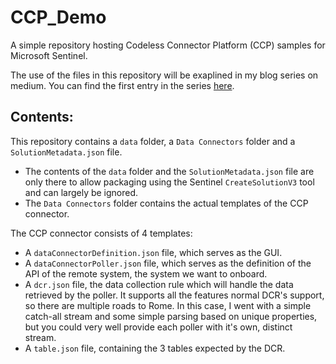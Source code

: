 # CCP_Demo
A simple repository hosting Codeless Connector Platform (CCP) samples for Microsoft Sentinel.

The use of the files in this repository will be exaplined in my blog series on medium. You
can find the first entry in the series [here](https://medium.com/@TimGroothuis/creating-a-ccp-connector-part-1-ab232a55bca9).

## Contents:
This repository contains a `data` folder, a `Data Connectors` folder and a 
`SolutionMetadata.json` file.
- The contents of the `data` folder and the `SolutionMetadata.json` file are only there
to allow packaging using the Sentinel `CreateSolutionV3` tool and can largely be ignored.
- The `Data Connectors` folder contains the actual templates of the CCP connector. 

The CCP connector consists of 4 templates:
- A `dataConnectorDefinition.json` file, which serves as the GUI.
- A `dataConnectorPoller.json` file, which serves as the definition of the API of the remote system,
the system we want to onboard.
- A `dcr.json` file, the data collection rule which will handle the data retrieved by the poller.
It supports all the features normal DCR's support, so there are multiple roads to Rome.
In this case, I went with a simple catch-all stream and some simple parsing based on unique
properties, but you could very well provide each poller with it's own, distinct stream.
- A `table.json` file, containing the 3 tables expected by the DCR.


